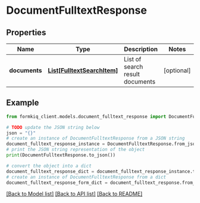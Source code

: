 # DocumentFulltextResponse


## Properties

Name | Type | Description | Notes
------------ | ------------- | ------------- | -------------
**documents** | [**List[FulltextSearchItem]**](FulltextSearchItem.md) | List of search result documents | [optional] 

## Example

```python
from formkiq_client.models.document_fulltext_response import DocumentFulltextResponse

# TODO update the JSON string below
json = "{}"
# create an instance of DocumentFulltextResponse from a JSON string
document_fulltext_response_instance = DocumentFulltextResponse.from_json(json)
# print the JSON string representation of the object
print(DocumentFulltextResponse.to_json())

# convert the object into a dict
document_fulltext_response_dict = document_fulltext_response_instance.to_dict()
# create an instance of DocumentFulltextResponse from a dict
document_fulltext_response_form_dict = document_fulltext_response.from_dict(document_fulltext_response_dict)
```
[[Back to Model list]](../README.md#documentation-for-models) [[Back to API list]](../README.md#documentation-for-api-endpoints) [[Back to README]](../README.md)


